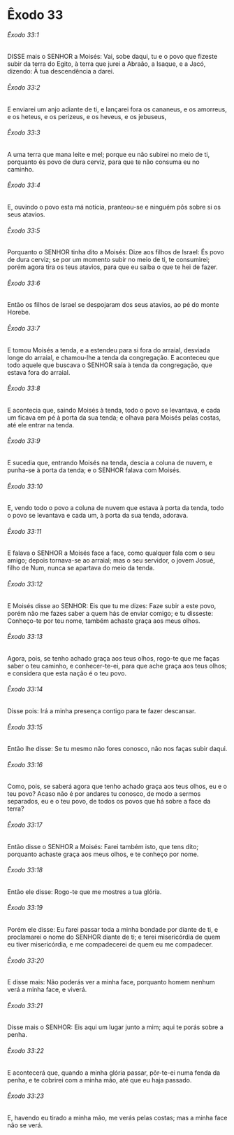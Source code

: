 # Êxodo 33

###### Êxodo 33:1

DISSE mais o SENHOR a Moisés: Vai, sobe daqui, tu e o povo que fizeste subir da terra do Egito, à terra que jurei a Abraão, a Isaque, e a Jacó, dizendo: À tua descendência a darei.

###### Êxodo 33:2

E enviarei um anjo adiante de ti, e lançarei fora os cananeus, e os amorreus, e os heteus, e os perizeus, e os heveus, e os jebuseus,

###### Êxodo 33:3

A uma terra que mana leite e mel; porque eu não subirei no meio de ti, porquanto és povo de dura cerviz, para que te não consuma eu no caminho.

###### Êxodo 33:4

E, ouvindo o povo esta má notícia, pranteou-se e ninguém pôs sobre si os seus atavios.

###### Êxodo 33:5

Porquanto o SENHOR tinha dito a Moisés: Dize aos filhos de Israel: És povo de dura cerviz; se por um momento subir no meio de ti, te consumirei; porém agora tira os teus atavios, para que eu saiba o que te hei de fazer.

###### Êxodo 33:6

Então os filhos de Israel se despojaram dos seus atavios, ao pé do monte Horebe.

###### Êxodo 33:7

E tomou Moisés a tenda, e a estendeu para si fora do arraial, desviada longe do arraial, e chamou-lhe a tenda da congregação. E aconteceu que todo aquele que buscava o SENHOR saía à tenda da congregação, que estava fora do arraial.

###### Êxodo 33:8

E acontecia que, saindo Moisés à tenda, todo o povo se levantava, e cada um ficava em pé à porta da sua tenda; e olhava para Moisés pelas costas, até ele entrar na tenda.

###### Êxodo 33:9

E sucedia que, entrando Moisés na tenda, descia a coluna de nuvem, e punha-se à porta da tenda; e o SENHOR falava com Moisés.

###### Êxodo 33:10

E, vendo todo o povo a coluna de nuvem que estava à porta da tenda, todo o povo se levantava e cada um, à porta da sua tenda, adorava.

###### Êxodo 33:11

E falava o SENHOR a Moisés face a face, como qualquer fala com o seu amigo; depois tornava-se ao arraial; mas o seu servidor, o jovem Josué, filho de Num, nunca se apartava do meio da tenda.

###### Êxodo 33:12

E Moisés disse ao SENHOR: Eis que tu me dizes: Faze subir a este povo, porém não me fazes saber a quem hás de enviar comigo; e tu disseste: Conheço-te por teu nome, também achaste graça aos meus olhos.

###### Êxodo 33:13

Agora, pois, se tenho achado graça aos teus olhos, rogo-te que me faças saber o teu caminho, e conhecer-te-ei, para que ache graça aos teus olhos; e considera que esta nação é o teu povo.

###### Êxodo 33:14

Disse pois: Irá a minha presença contigo para te fazer descansar.

###### Êxodo 33:15

Então lhe disse: Se tu mesmo não fores conosco, não nos faças subir daqui.

###### Êxodo 33:16

Como, pois, se saberá agora que tenho achado graça aos teus olhos, eu e o teu povo? Acaso não é por andares tu conosco, de modo a sermos separados, eu e o teu povo, de todos os povos que há sobre a face da terra?

###### Êxodo 33:17

Então disse o SENHOR a Moisés: Farei também isto, que tens dito; porquanto achaste graça aos meus olhos, e te conheço por nome.

###### Êxodo 33:18

Então ele disse: Rogo-te que me mostres a tua glória.

###### Êxodo 33:19

Porém ele disse: Eu farei passar toda a minha bondade por diante de ti, e proclamarei o nome do SENHOR diante de ti; e terei misericórdia de quem eu tiver misericórdia, e me compadecerei de quem eu me compadecer.

###### Êxodo 33:20

E disse mais: Não poderás ver a minha face, porquanto homem nenhum verá a minha face, e viverá.

###### Êxodo 33:21

Disse mais o SENHOR: Eis aqui um lugar junto a mim; aqui te porás sobre a penha.

###### Êxodo 33:22

E acontecerá que, quando a minha glória passar, pôr-te-ei numa fenda da penha, e te cobrirei com a minha mão, até que eu haja passado.

###### Êxodo 33:23

E, havendo eu tirado a minha mão, me verás pelas costas; mas a minha face não se verá.

